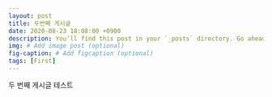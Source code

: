 ```yaml
---
layout: post
title: 두번째 게시글
date: 2020-08-23 18:08:00 +0900
description: You’ll find this post in your `_posts` directory. Go ahead and edit it and re-build the site to see your changes. # Add post description (optional)
img: # Add image post (optional)
fig-caption: # Add figcaption (optional)
tags: [First]
---
```

두 번째 게시글 테스트